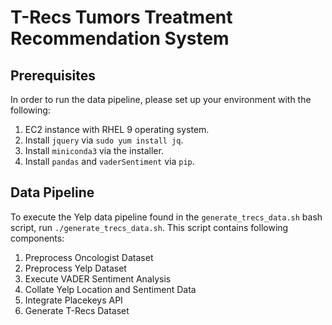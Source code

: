# T-Recs Tumors Treatment Recommendation System

## Prerequisites
In order to run the data pipeline, please set up your environment with the following: 
  1. EC2 instance with RHEL 9 operating system.
  2. Install `jquery` via `sudo yum install jq`.
  3. Install `miniconda3` via the installer.
  4. Install `pandas` and `vaderSentiment` via `pip`.

## Data Pipeline
To execute the Yelp data pipeline found in the `generate_trecs_data.sh` bash script, run `./generate_trecs_data.sh`. 
This script contains following components:
  1. Preprocess Oncologist Dataset
  2. Preprocess Yelp Dataset
  3. Execute VADER Sentiment Analysis
  4. Collate Yelp Location and Sentiment Data
  5. Integrate Placekeys API
  6. Generate T-Recs Dataset
